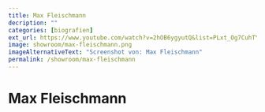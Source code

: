 ```yaml
---
title: Max Fleischmann
decription: ""
categories: [biografien]
ext_url: https://www.youtube.com/watch?v=2hOB6ygyutQ&list=PLxt_Og7CuhTYAPvq2aYLgvHPvZojaJh45&index=13
image: showroom/max-fleischmann.png
imageAlternativeText: "Screenshot von: Max Fleischmann"
permalink: /showroom/max-fleischmann
---
```


# Max Fleischmann
